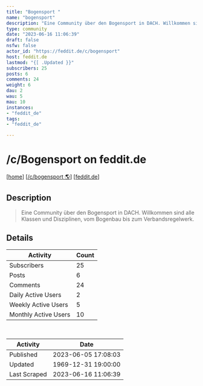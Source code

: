 ```yaml
---
title: "Bogensport " 
name: "bogensport"
description: "Eine Community über den Bogensport in DACH. Willkommen sind alle Klassen und Disziplinen, vom Bogenbau bis zum Verbandsregelwerk. "
type: community
date: "2023-06-16 11:06:39"
draft: false
nsfw: false
actor_id: "https://feddit.de/c/bogensport"
host: feddit.de
lastmod: "{[ .Updated }}"
subscribers: 25
posts: 6
comments: 24
weight: 6
dau: 2
wau: 5
mau: 10
instances:
- "feddit_de"
tags: 
- "feddit_de"

---
```


# /c/Bogensport  on feddit.de

[[home](/)]
[[/c/bogensport 🌎](https://feddit.de/c/bogensport)]
[[feddit.de](/instances/feddit_de)]


## Description 

<blockquote class="description">
Eine Community über den Bogensport in DACH. Willkommen sind alle Klassen und Disziplinen, vom Bogenbau bis zum Verbandsregelwerk. 
</blockquote>


## Details

| Activity | Count  |
|----------------------|---|
| Subscribers          | 25 |
| Posts                | 6  |
| Comments             | 24  |
| Daily Active Users   | 2  |
| Weekly Active Users  | 5  |
| Monthly Active Users | 10  |

<br>

| Activity | Date |
|----------------------|---|
| Published            | 2023-06-05 17:08:03 |
| Updated              | 1969-12-31 19:00:00 |
| Last Scraped         | 2023-06-16 11:06:39 |
